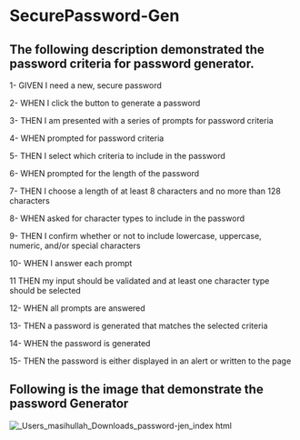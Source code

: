 # SecurePassword-Gen
## The following description demonstrated the password criteria for password generator.



1- GIVEN I need a new, secure password

2- WHEN I click the button to generate a password

3- THEN I am presented with a series of prompts for password criteria

4- WHEN prompted for password criteria

5- THEN I select which criteria to include in the password

6- WHEN prompted for the length of the password

7- THEN I choose a length of at least 8 characters and no more than 128 characters

8- WHEN asked for character types to include in the password

9- THEN I confirm whether or not to include lowercase, uppercase, numeric, and/or special characters

10- WHEN I answer each prompt

11 THEN my input should be validated and at least one character type should be selected

12- WHEN all prompts are answered

13- THEN a password is generated that matches the selected criteria

14- WHEN the password is generated

15- THEN the password is either displayed in an alert or written to the page

## Following is the image that demonstrate the password Generator

![_Users_masihullah_Downloads_password-jen_index html](https://user-images.githubusercontent.com/111917255/211231354-b2222c4a-717c-4b53-9b37-70a2ca9e7de6.png)

